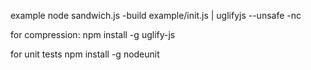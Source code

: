 example
	node sandwich.js -build example/init.js | uglifyjs --unsafe -nc

for compression:
	npm install -g uglify-js

for unit tests
	npm install -g nodeunit
